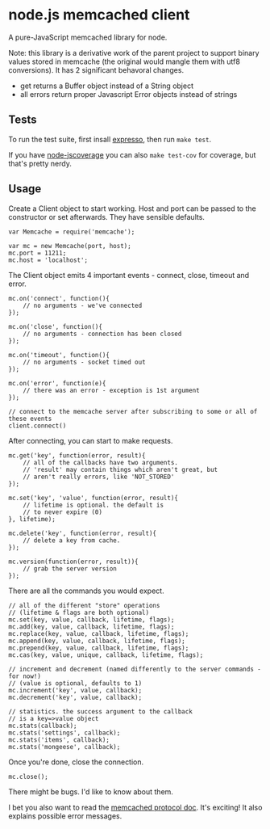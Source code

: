 node.js memcached client
========================

A pure-JavaScript memcached library for node.

Note: this library is a derivative work of the parent project to support binary values stored in memcache (the original would mangle them with utf8 conversions).  It has 2 significant behavoral changes.
* get returns a Buffer object instead of a String object
* all errors return proper Javascript Error objects instead of strings

Tests
-----

To run the test suite, first insall <a href="http://github.com/visionmedia/expresso">expresso</a>,
then run <code>make test</code>.

If you have <a href="http://github.com/visionmedia/node-jscoverage">node-jscoverage</a> you can
also <code>make test-cov</code> for coverage, but that's pretty nerdy.


Usage
-----

Create a Client object to start working.
Host and port can be passed to the constructor or set afterwards.
They have sensible defaults. 

	var Memcache = require('memcache');

	var mc = new Memcache(port, host);
	mc.port = 11211;
	mc.host = 'localhost';

The Client object emits 4 important events - connect, close, timeout and error.

	mc.on('connect', function(){
		// no arguments - we've connected
	});

	mc.on('close', function(){
		// no arguments - connection has been closed
	});

	mc.on('timeout', function(){
		// no arguments - socket timed out
	});

	mc.on('error', function(e){
		// there was an error - exception is 1st argument
	});
	
	// connect to the memcache server after subscribing to some or all of these events
	client.connect()

After connecting, you can start to make requests.

	mc.get('key', function(error, result){
		// all of the callbacks have two arguments.
		// 'result' may contain things which aren't great, but
		// aren't really errors, like 'NOT_STORED'
	});

	mc.set('key', 'value', function(error, result){
		// lifetime is optional. the default is
		// to never expire (0)
	}, lifetime);

	mc.delete('key', function(error, result){
		// delete a key from cache.
	});

	mc.version(function(error, result)){
		// grab the server version
	});


There are all the commands you would expect.

	// all of the different "store" operations
	// (lifetime & flags are both optional)
	mc.set(key, value, callback, lifetime, flags);
	mc.add(key, value, callback, lifetime, flags);
	mc.replace(key, value, callback, lifetime, flags);
	mc.append(key, value, callback, lifetime, flags);
	mc.prepend(key, value, callback, lifetime, flags);
	mc.cas(key, value, unique, callback, lifetime, flags);

	// increment and decrement (named differently to the server commands - for now!)
	// (value is optional, defaults to 1)
	mc.increment('key', value, callback);
	mc.decrement('key', value, callback);

	// statistics. the success argument to the callback
	// is a key=>value object
	mc.stats(callback);
	mc.stats('settings', callback);
	mc.stats('items', callback);
	mc.stats('mongeese', callback);

Once you're done, close the connection.

	mc.close();

There might be bugs. I'd like to know about them.

I bet you also want to read the <a href="http://github.com/memcached/memcached/blob/master/doc/protocol.txt">memcached 
protocol doc</a>. It's exciting! It also explains possible error messages.
